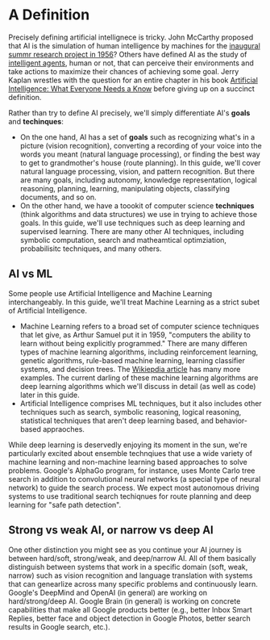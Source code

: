 # A Definition
Precisely defining artificial intellignece is tricky. John McCarthy proposed that AI is the simulation of human intelligence by machines for the [inaugural summr research project in 1956](https://en.wikipedia.org/wiki/Dartmouth_workshop)? Others have defined AI as the study of [intelligent agents](https://en.wikipedia.org/wiki/Intelligent_agent), human or not, that can perceive their environments and take actions to maximize their chances of achieving some goal. Jerry Kaplan wrestles with the question for an entire chapter in his book [Artificial Intelligence: What Everyone Needs a Know](http://jerrykaplan.com/books/) before giving up on a succinct definition.

Rather than try to define AI precisely, we'll simply differentiate AI's **goals** and **techinques**:
* On the one hand, AI has a set of **goals** such as recognizing what's in a picture (vision recognition), converting a recording of your voice into the words you meant (natural language processing), or finding the best way to get to grandmother's house (route planning). In this guide, we'll cover natural language processing, vision, and pattern recognition. But there are many goals, including autonomy, knowledge representation, logical reasoning, planning, learning, manipulating objects, classifying documents, and so on. 
* On the other hand, we have a toookit of computer science **techniques** (think algorithms and data structures) we use in trying to achieve those goals. In this guide, we'll use techniques such as deep learning and supervised learning. There are many other AI techniques, including symbolic computation, search and matheamtical optimziation, probabilisitc techniques, and many others.  

## AI vs ML
Some people use Artificial Intelligence and Machine Learning interchangeably. In this guide, we'll treat Machine Learning as a strict subet of Artificial Intelligence. 
* Machine Learning refers to a broad set of computer science techniques that let give, as Arthur Samuel put it in 1959, "computers the ability to learn without being explicitly programmed." There are many differen types of machine learning algorithms, including reinforcement learning, genetic algorithms, rule-based machine learning, learning classifier systems, and decision trees. The [Wikiepdia article](https://en.wikipedia.org/wiki/Machine_learning) has many more  examples. The current darling of these machine learning algorithms are deep learning algorithms which we'll discuss in detail (as well as code) later in this guide.
* Artificial Intelligence comprises ML techniques, but it also includes other techniques such as search, symbolic reasoning, logical reasoning, statistical techniques that aren't deep learning based, and behavior-based appraoches. 

While deep learning is deservedly enjoying its moment in the sun, we're particularly excited about ensemble technqiues that use a wide variety of machine learning and non-machine learning based approaches to solve problems. Google's AlphaGo program, for instance, uses Monte Carlo tree search in addition to convolutional neural networks (a special type of neural network) to guide the search process. We expect most autonomous driving systems to use traditional search techiqnues for route planning and deep learning for "safe path detection". 

## Strong vs weak AI, or narrow vs deep AI
One other distinction you might see as you continue your AI journey is between hard/soft, strong/weak, and deep/narrow AI. All of them basically distinguish between systems that work in a specific domain (soft, weak, narrow) such as vision recognition and language translation with systems that can genearlize across many specific problems and continuously learn. Google's DeepMind and OpenAI (in general) are working on hard/strong/deep AI. Google Brain (in general) is working on concrete capabilities that make all Google products better (e.g.,  better Inbox Smart Replies, better face and object detection in Google Photos, better search results in Google search, etc.). 
